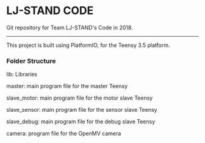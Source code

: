# LJ-STAND CODE

Git repository for Team LJ-STAND's Code in 2018.

------------------------------------------------

This project is built using PlatformIO, for the Teensy 3.5 platform.

### Folder Structure
lib: Libraries

master: main program file for the master Teensy

slave_motor: main program file for the motor slave Teensy

slave_sensor: main program file for the sensor slave Teensy

slave_debug: main program file for the debug slave Teensy

camera: program file for the OpenMV camera
